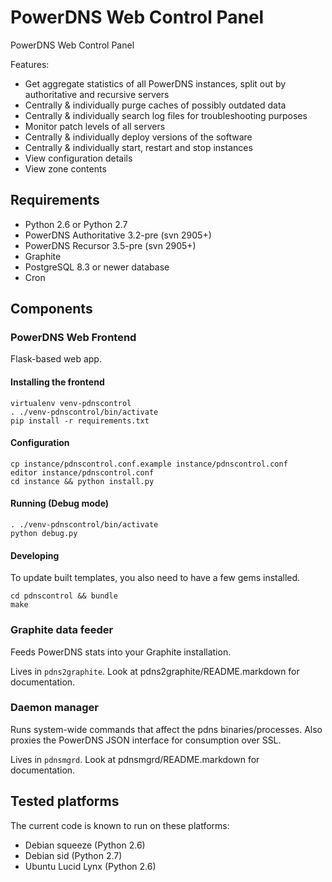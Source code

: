 # PowerDNS Web Control Panel

PowerDNS Web Control Panel

Features:
* Get aggregate statistics of all PowerDNS instances, split out by authoritative and recursive servers
* Centrally & individually purge caches of possibly outdated data
* Centrally & individually search log files for troubleshooting purposes
* Monitor patch levels of all servers
* Centrally & individually deploy versions of the software
* Centrally & individually start, restart and stop instances
* View configuration details
* View zone contents

## Requirements

* Python 2.6 or Python 2.7
* PowerDNS Authoritative 3.2-pre (svn 2905+)
* PowerDNS Recursor 3.5-pre (svn 2905+)
* Graphite
* PostgreSQL 8.3 or newer database
* Cron

## Components

### PowerDNS Web Frontend

Flask-based web app.

#### Installing the frontend

    virtualenv venv-pdnscontrol
    . ./venv-pdnscontrol/bin/activate
    pip install -r requirements.txt

#### Configuration

    cp instance/pdnscontrol.conf.example instance/pdnscontrol.conf
    editor instance/pdnscontrol.conf
    cd instance && python install.py


#### Running (Debug mode)

    . ./venv-pdnscontrol/bin/activate
    python debug.py


#### Developing

To update built templates, you also need to have a few gems installed.

    cd pdnscontrol && bundle
    make


### Graphite data feeder

Feeds PowerDNS stats into your Graphite installation.

Lives in `pdns2graphite`. Look at pdns2graphite/README.markdown for documentation.


### Daemon manager

Runs system-wide commands that affect the pdns binaries/processes.
Also proxies the PowerDNS JSON interface for consumption over SSL.

Lives in `pdnsmgrd`. Look at pdnsmgrd/README.markdown for documentation.


## Tested platforms

The current code is known to run on these platforms:

* Debian squeeze (Python 2.6)
* Debian sid (Python 2.7)
* Ubuntu Lucid Lynx (Python 2.6)
